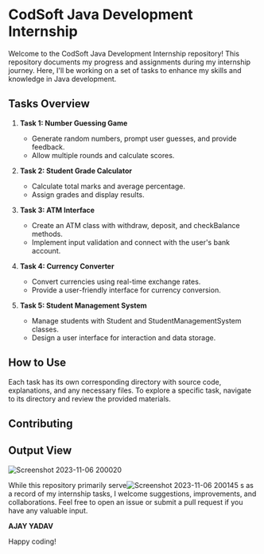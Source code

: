 # CodSoft Java Development Internship

Welcome to the CodSoft Java Development Internship repository! This repository documents my progress and assignments during my internship journey. Here, I'll be working on a set of tasks to enhance my skills and knowledge in Java development.

## Tasks Overview

1. **Task 1: Number Guessing Game**
   - Generate random numbers, prompt user guesses, and provide feedback.
   - Allow multiple rounds and calculate scores.

2. **Task 2: Student Grade Calculator**
   - Calculate total marks and average percentage.
   - Assign grades and display results.

3. **Task 3: ATM Interface**
   - Create an ATM class with withdraw, deposit, and checkBalance methods.
   - Implement input validation and connect with the user's bank account.

4. **Task 4: Currency Converter**
   - Convert currencies using real-time exchange rates.
   - Provide a user-friendly interface for currency conversion.

5. **Task 5: Student Management System**
   - Manage students with Student and StudentManagementSystem classes.
   - Design a user interface for interaction and data storage.

## How to Use

Each task has its own corresponding directory with source code, explanations, and any necessary files. To explore a specific task, navigate to its directory and review the provided materials.

## Contributing

## Output View
![Screenshot 2023-11-06 200020](https://github.com/Ajayyadav0001/CODSOFT/assets/131473262/9dd0fd5d-6b0e-44b6-85ca-fda413480bed)

While this repository primarily serve![Screenshot 2023-11-06 200145](https://github.com/Ajayyadav0001/CODSOFT/assets/131473262/01426f92-41c2-4c08-933c-eb71f7e29783)
s as a record of my internship tasks, I welcome suggestions, improvements, and collaborations. Feel free to open an issue or submit a pull request if you have any valuable input.

**AJAY YADAV**

Happy coding!
